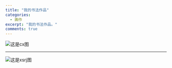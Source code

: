 ```yaml
---
title: "我的书法作品"
categories:
  - 画作
excerpt: "我的书法作品。"
comments: true
---
```


![这是cx图](/assets/images/cx.png)

<hr>

![这是xsrj图](/assets/images/xsrj.png)
